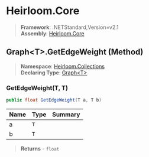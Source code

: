 # Heirloom.Core

> **Framework**: .NETStandard,Version=v2.1  
> **Assembly**: [Heirloom.Core][0]

## Graph\<T>.GetEdgeWeight (Method)

> **Namespace**: [Heirloom.Collections][0]  
> **Declaring Type**: [Graph\<T>][1]

### GetEdgeWeight(T, T)

```cs
public float GetEdgeWeight(T a, T b)
```

| Name | Type | Summary |
|------|------|---------|
| a    | `T`  |         |
| b    | `T`  |         |

> **Returns** - `float`

[0]: ../../../Heirloom.Core.md
[1]: ../Graph[T].md
